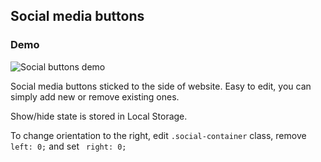 ## Social media buttons

### Demo

![Social buttons demo](https://i.imgur.com/gm2FA32.png)

Social media buttons sticked to the side of website. Easy to edit, you can simply add new or remove existing ones. 

Show/hide state is stored in Local Storage.

To change orientation to the right, edit ```.social-container``` class, remove ``` left: 0;``` and set ``` right: 0;```